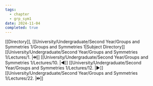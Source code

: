```yaml
---
tags:
  - chapter
  - grp_sym1
date: 2024-11-04
completed: true
---
```

[[Directory]], [[University/Undergraduate/Second Year/Groups and Symmetries 1/Groups and Symmetries 1|Subject Directory]]
[[University/Undergraduate/Second Year/Groups and Symmetries 1/Lectures/1. |🞀🞀]] [[University/Undergraduate/Second Year/Groups and Symmetries 1/Lectures/10. |◀]] [[University/Undergraduate/Second Year/Groups and Symmetries 1/Lectures/12. |▶]] [[University/Undergraduate/Second Year/Groups and Symmetries 1/Lectures/22. |🞂🞂]]
# 
## 
### 